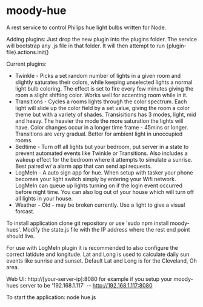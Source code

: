 moody-hue
=========

A rest service to control Philips hue light bulbs written for Node. 

Adding plugins: Just drop the new plugin into the plugins folder. The service will bootstrap any .js file in that folder. It will then attempt to run {plugin-file}.actions.init()

Current plugins:
- Twinkle - Picks a set random number of lights in a given room and slightly saturates their colors, while keeping unselected lights a normal light bulb coloring. The effect is set to fire every few minutes giving the room a slight shifting color. Works well for accenting room while in it.
- Transitions - Cycles a rooms lights through the color spectrum. Each light will slide up the color field by a set value, giving the room a color theme but with a variety of shades. Transisitions has 3 modes, light, mid and heavy. The heavier the mode the more saturation the lights will have. Color changes occur in a longer time frame - 45mins or longer. Transitions are very gradual. Better for ambient light in unoccupied rooms.
- Bedtime - Turn off all lights but your bedroom, put server in a state to prevent automated events like Twinkle or Transitions. Also includes a wakeup effect for the bedroom where it attempts to simulate a sunrise. Best paired w/ a alarm app that can send api requests.
- LogMeIn - A auto sign app for hue. When setup with tasker your phone becomes your light switch simply by entering your Wifi network. LogMeIn can queue up lights turning on if the login event occurred before night time. You can also log out of your house which will turn off all lights in your house.
- Weather - Old - may be broken currently. Use a light to give a visual forcast.


To install application clone git repository or use 'sudo npm install moody-hues'. Modify the state.js file with the IP address where the rest end point should live. 

For use with LogMeIn plugin it is recommended to also configure the correct latidute and longitude. Lat and Long is used to calculate daily sun events like sunrise and sunset. Default Lat and Long is for the Cleveland, Oh area.

Web UI: http://[your-server-ip]:8080
for example if you setup your moody-hues server to be '192.168.1.117' -- http://192.168.1.117:8080

To start the application: node hue.js

